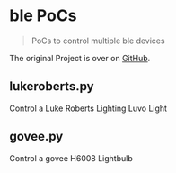 # ble PoCs
> PoCs to control multiple ble devices

The original Project is over on [GitHub](https://github.com/jalupaja/ble_PoCs).

## lukeroberts.py
Control a Luke Roberts Lighting Luvo Light

## govee.py
Control a govee H6008 Lightbulb
